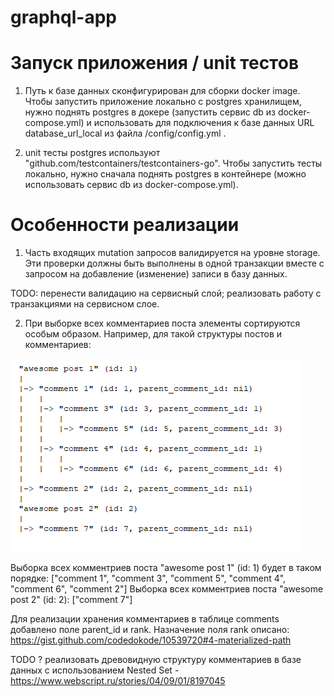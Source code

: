 # graphql-app
# Запуск приложения / unit тестов
1. Путь к базе данных сконфигурирован для сборки docker image. Чтобы запустить приложение локально c postgres хранилищем, нужно поднять postgres в докере (запустить сервис db из docker-compose.yml) и использовать для подключения к базе данных URL database_url_local из файла /config/config.yml .

2. unit тесты postgres используют "github.com/testcontainers/testcontainers-go". Чтобы запустить тесты локально, нужно сначала поднять postgres в контейнере (можно использовать сервис db из docker-compose.yml).

# Особенности реализации
1. Часть входящих mutation запросов валидируется на уровне storage. Эти проверки должны быть выполнены в одной транзакции  вместе с запросом на добавление (изменение) записи в базу данных.

TODO: перенести валидацию на сервисный слой; реализовать работу с транзакциями на сервисном слое.

2. При выборке всех комментариев поста элементы сортируются особым образом. 
Например, для такой структуры постов и комментариев:

![img.png](img.png)

Выборка всех комментриев поста "awesome post 1" (id: 1) будет в таком порядке:
["comment 1", "comment 3", "comment 5", "comment 4", "comment 6", "comment 2"]
Выборка всех комментриев поста "awesome post 2" (id: 2):
["comment 7"]

Для реализации хранения комментариев в таблице comments добавлено поле parent_id и rank. 
Назначение поля rank описано: https://gist.github.com/codedokode/10539720#4-materialized-path

TODO ? реализовать древовидную структуру комментариев в базе данных с использованием Nested Set - https://www.webscript.ru/stories/04/09/01/8197045
